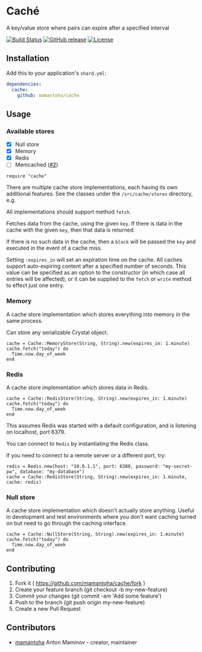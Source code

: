 # Caché

A key/value store where pairs can expire after a specified interval

[![Build Status](http://img.shields.io/travis/mamantoha/cache.svg?style=flat)](https://travis-ci.org/mamantoha/cache)
[![GitHub release](https://img.shields.io/github/release/mamantoha/cache.svg)](https://github.com/mamantoha/cache/releases)
[![License](https://img.shields.io/github/license/mamantoha/cache.svg)](https://github.com/mamantoha/cache/blob/master/LICENSE)

## Installation

Add this to your application's `shard.yml`:

```yaml
dependencies:
  cache:
    github: mamantoha/cache
```

## Usage

### Available stores

* [x] Null store
* [x] Memory
* [x] Redis
* [ ] Memcached ([#2](https://github.com/mamantoha/cache/issues/2))

```crystal
require "cache"
```

There are multiple cache store implementations,
each having its own additional features. See the classes
under the `/src/cache/stores` directory, e.g.

All implementations should support method `fetch`.

Fetches data from the cache, using the given `key`. If there is data in the cache
with the given `key`, then that data is returned.

If there is no such data in the cache, then a `block` will be passed the `key`
and executed in the event of a cache miss.

Setting `:expires_in` will set an expiration time on the cache.
All caches support auto-expiring content after a specified number of seconds.
This value can be specified as an option to the constructor (in which case all entries will be affected),
or it can be supplied to the `fetch` or `write` method to effect just one entry.

### Memory

A cache store implementation which stores everything into memory in the
same process.

Can store any serializable Crystal object.

```crystal
cache = Cache::MemoryStore(String, String).new(expires_in: 1.minute)
cache.fetch("today") do
  Time.now.day_of_week
end
```

### Redis

A cache store implementation which stores data in Redis.

```crystal
cache = Cache::RedisStore(String, String).new(expires_in: 1.minute)
cache.fetch("today") do
  Time.now.day_of_week
end
```

This assumes Redis was started with a default configuration, and is listening on localhost, port 6379.

You can connect to `Redis` by instantiating the Redis class.

If you need to connect to a remote server or a different port, try:

```crystal
redis = Redis.new(host: "10.0.1.1", port: 6380, password: "my-secret-pw", database: "my-database")
cache = Cache::RedisStore(String, String).new(expires_in: 1.minute, cache: redis)
```
### Null store

A cache store implementation which doesn't actually store anything. Useful in
development and test environments where you don't want caching turned on but
need to go through the caching interface.

```crystal
cache = Cache::NullStore(String, String).new(expires_in: 1.minute)
cache.fetch("today") do
  Time.now.day_of_week
end
```

## Contributing

1. Fork it ( https://github.com/mamantoha/cache/fork )
2. Create your feature branch (git checkout -b my-new-feature)
3. Commit your changes (git commit -am 'Add some feature')
4. Push to the branch (git push origin my-new-feature)
5. Create a new Pull Request

## Contributors

- [mamantoha](https://github.com/mamantoha) Anton Maminov - creator, maintainer
